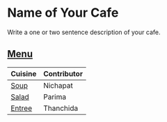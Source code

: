 # Name of Your Cafe

Write a one or two sentence description of your cafe.

## [Menu](menu.md)

| Cuisine                  | Contributor |
|:-------------------------|-------------|
| [Soup](menu.md#Soup)     | Nichapat    |
| [Salad](menu.md#salad)   | Parima      |
| [Entree](menu.md#Entree) | Thanchida   |
